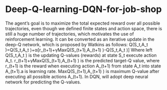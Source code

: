 # Deep-Q-learning-DQN-for-job-shop
 The agent’s goal is to maximize the total expected reward over all possible trajectories, even though we defined finite states and action space, there is still a huge number of trajectories, which motivates the use of reinforcement learning. It can be converted as an iterative update in the deep-Q network, which is proposed by Watkins as follows:    Q(S_t,A_t )=Q(S_t,A_t )+α[r_(t+1)+γMaxQ(S_(t+1),A_(t+1) )-Q(S_t,A_t )] 
 Where left Q(S_t,A_t ) is the updating Q-values (rewards) at state S_t execute action A_t. r_(t+1)+γMaxQ(S_(t+1),A_(t+1) ) is the predicted target-Q value, where r_(t+1) is the reward when executing action A_(t+1) from state A_t into state A_(t+1).a is learning rate. MaxQ(S_(t+1),A_(t+1) ) is maximum Q-value after executing all possible actions A_(t+1). In DQN, will adopt deep neural network for predicting the Q-values.
